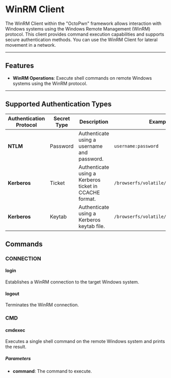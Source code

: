 # WinRM Client 

The WinRM Client  within the "OctoPwn" framework allows interaction with Windows systems using the Windows Remote Management (WinRM) protocol. This client provides command execution capabilities and supports secure authentication methods. You can use the WinRM Client for lateral movement in a network. 

---
## Features

- **WinRM Operations**: Execute shell commands on remote Windows systems using the WinRM protocol.

---
## Supported Authentication Types

| Authentication Protocol | Secret Type | Description                                            | Example                               |
| ----------------------- | ----------- | ------------------------------------------------------ | ------------------------------------- |
| **NTLM**                | Password    | Authenticate using a username and password.            | `username:password`                   |
| **Kerberos**            | Ticket      | Authenticate using a Kerberos ticket in CCACHE format. | `/browserfs/volatile/krb5cc_0.ccache` |
| **Kerberos**            | Keytab      | Authenticate using a Kerberos keytab file.             | `/browserfs/volatile/admin.keytab`    |

## Commands

### CONNECTION

#### login
Establishes a WinRM connection to the target Windows system.
#### logout

Terminates the WinRM connection.
### CMD

#### cmdexec

Executes a single shell command on the remote Windows system and prints the result.

##### Parameters

- **command**: The command to execute.